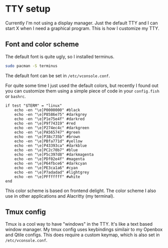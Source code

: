 # TTY setup

Currently I'm not using a display manager. Just the default TTY and I can start X when I need a graphical program. This is how I customize my TTY.

## Font and color scheme

The default font is quite ugly, so I installed terminus.

```bash
sudo pacman -S terminus
```

The default font can be set in `/etc/vconsole.conf`. 

For quite some time I just used the default colors, but recently I found out you can customize them using a simple piece of code in your `config.fish` or `bashrc`. 

```fish
if test "$TERM" = "linux"
    echo -en "\e]P0000000" #black
    echo -en "\e]P8586e75" #darkgrey
    echo -en "\e]P1e75e4f" #darkred
    echo -en "\e]P9f74319" #red
    echo -en "\e]P274ec4c" #darkgreen
    echo -en "\e]PA565747" #green
    echo -en "\e]P38c735b" #brown
    echo -en "\e]PBfa771d" #yellow
    echo -en "\e]P43393ca" #darkblue
    echo -en "\e]PC2c70b7" #blue
    echo -en "\e]P5c397d8" #darkmagenta
    echo -en "\e]PDf02e4f" #magenta
    echo -en "\e]P64fbce6" #darkcyan
    echo -en "\e]PE3ca1a6" #cyan
    echo -en "\e]P7adadad" #lightgrey
    echo -en "\e]PFffffff" #white
end
```

This color scheme is based on frontend delight. The color scheme I also use in other applications and Alacritty (my terminal).

## Tmux config

Tmux is a cool way to have "windows" in the TTY. It's like a text based window manager. My tmux config uses keybindings similair to my Openbox and Qtile configs. This does require a custom keymap, which is also set in `/etc/vconsole.conf`.